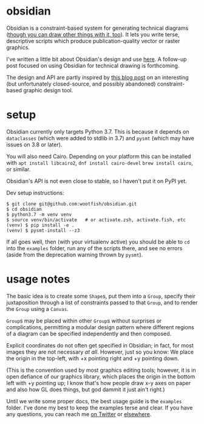 # obsidian

Obsidian is a constraint-based system for generating technical diagrams
([though you can draw other things with it, too](https://github.com/wootfish/obsidian/blob/master/examples/gallery/go_board.png)).
It lets you write terse, descriptive scripts which produce publication-quality
vector or raster graphics.

I've written a little bit about Obsidian's design and use
[here](https://eli.sohl.com/2020/04/14/obsidian.html). A follow-up post focused
on using Obsidian for technical drawing is forthcoming.

The design and API are partly inspired by [this blog post](https://www.anishathalye.com/2019/12/12/constraint-based-graphic-design/)
on an interesting (but unfortunately closed-source, and possibly abandoned)
constraint-based graphic design tool.

# setup

Obsidian currently only targets Python 3.7. This is because it depends on
`dataclasses` (which were added to stdlib in 3.7) and `pysmt` (which may have
issues on 3.8 or later).

You will also need Cairo. Depending on your platform this can be installed with
`apt install libcairo2`, `dnf install cairo-devel` `brew install cairo`, or
similar.

Obsidian's API is not even close to stable, so I haven't put it on PyPI yet.

Dev setup instructions:

```
$ git clone git@github.com:wootfish/obsidian.git
$ cd obsidian
$ python3.7 -m venv venv
$ source venv/bin/activate   # or activate.zsh, activate.fish, etc
(venv) $ pip install -e .
(venv) $ pysmt-install --z3
```

If all goes well, then (with your virtualenv active) you should be able to `cd`
into the `examples` folder, run any of the scripts there, and see no errors
(aside from the deprecation warning thrown by `pysmt`).

# usage notes

The basic idea is to create some `Shape`s, put them into a `Group`, specify
their juxtaposition through a list of constraints passed to that `Group`, and to
render the `Group` using a `Canvas`.

`Group`s may be placed within other `Group`s without surprises or complications,
permitting a modular design pattern where different regions of a diagram can be
specified independently and then composed.

Explicit coordinates do not often get specified in Obsidian; in fact, for most
images they are not necessary _at all_. However, just so you know: We place the
origin in the top-left, with +x pointing right and +y pointing down.

(This is the convention used by most graphics editing tools; however, it is in
open defiance of our graphics library, which places the origin in the bottom
left with +y pointing up; I know that's how people draw x-y axes on paper and
also how GL does things, but god dammit it just ain't right.)

Until we write some proper docs, the best usage guide is the `examples` folder.
I've done my best to keep the examples terse and clear. If you have any
questions, you can reach me [on Twitter](https://twitter.com/elisohl) or
[elsewhere](https://eli.sohl.com/contact).
